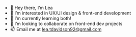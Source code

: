 - 👋 Hey there, I’m Lea
- 👀 I’m interested in UX/UI design & front-end development
- 🌱 I’m currently learning both!
- 💞️ I’m looking to collaborate on front-end dev projects
- 📫 Email me at lea.tdavidson92@gmail.com

<!---
lea-davidson/lea-davidson is a ✨ special ✨ repository because its `README.md` (this file) appears on your GitHub profile.
You can click the Preview link to take a look at your changes.
--->
